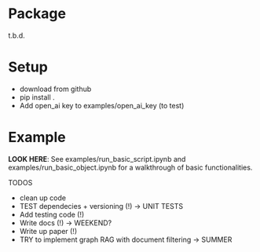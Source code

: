 # Package

t.b.d.

# Setup

- download from github
- pip install .
- Add open_ai key to examples/open_ai_key (to test)

# Example

**LOOK HERE**: See examples/run_basic_script.ipynb and examples/run_basic_object.ipynb for a walkthrough of basic functionalities.


TODOS
- clean up code
- TEST dependecies + versioning (!) -> UNIT TESTS
- Add testing code (!)
- Write docs (!) -> WEEKEND?
- Write up paper (!)
- TRY to implement graph RAG with document filtering -> SUMMER